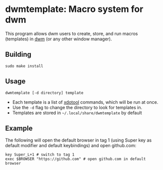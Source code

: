 # dwmtemplate: Macro system for dwm

This program allows dwm users to create, store, and run macros (templates)
in [dwm](https://dwm.suckless.org/) (or any other window manager).

## Building

```
sudo make install
```

## Usage

```
dwmtemplate [-d directory] template
```

* Each template is a list of [xdotool](https://github.com/jordansissel/xdotool)
  commands, which will be run at once.
* Use the `-d` flag to change the directory to look for templates in.
* Templates are stored in `~/.local/share/dwmtemplate` by default


## Example

The following will open the default browser in tag 1 (using Super key as
default modifier and default keybindings) and open github.com:

```
key Super_L+1 # switch to tag 1
exec $BROWSER "https://github.com" # open github.com in default browser
```

